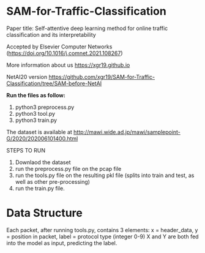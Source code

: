 # SAM-for-Traffic-Classification

Paper title: Self-attentive deep learning method for online traffic classification and its
interpretability

Accepted by Elsevier Computer Networks (https://doi.org/10.1016/j.comnet.2021.108267)  

More information about us https://xgr19.github.io

NetAI20 version https://github.com/xgr19/SAM-for-Traffic-Classification/tree/SAM-before-NetAI

**Run the files as follow:**

1. python3 preprocess.py
2. python3 tool.py
3. python3 train.py

The dataset is available at http://mawi.wide.ad.jp/mawi/samplepoint-G/2020/202006101400.html

STEPS TO RUN
1. Downlaod the dataset
2. run the preprocess.py file on the pcap file
3. run the tools.py file on the resulting pkl file (splits into train and test, as well as other pre-processing)
4. run the train.py file.

# Data Structure
Each packet, after running tools.py, contains 3 elements: x = header_data, y = position in packet, label = protocol type (integer 0-9)
X and Y are both fed into the model as input, predicting the label.
